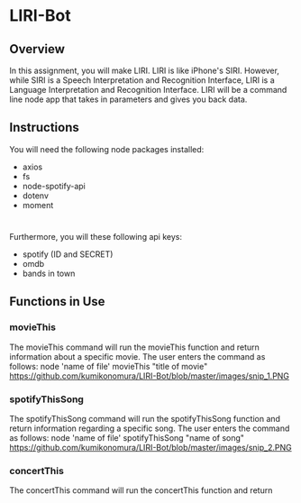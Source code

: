 # LIRI-Bot
## Overview
In this assignment, you will make LIRI. LIRI is like iPhone's SIRI. However, while SIRI is a Speech Interpretation and Recognition Interface, LIRI is a Language Interpretation and Recognition Interface. LIRI will be a command line node app that takes in parameters and gives you back data.
## Instructions
You will need the following node packages installed:
* axios
* fs
* node-spotify-api
* dotenv
* moment
#
Furthermore, you will these following api keys:
* spotify (ID and SECRET)
* omdb
* bands in town
## Functions in Use
### movieThis
The movieThis command will run the movieThis function and return information about a specific movie. The user enters the command as follows:
node 'name of file' movieThis "title of movie"
https://github.com/kumikonomura/LIRI-Bot/blob/master/images/snip_1.PNG
### spotifyThisSong
The spotifyThisSong command will run the spotifyThisSong function and return
information regarding a specific song. The user enters the command as follows: node 'name of file' spotifyThisSong "name of song"
https://github.com/kumikonomura/LIRI-Bot/blob/master/images/snip_2.PNG
### concertThis
The concertThis command will run the concertThis function and return 